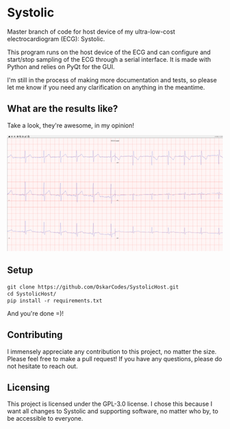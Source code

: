 # Systolic
Master branch of code for host device of my ultra-low-cost electrocardiogram (ECG): Systolic. 

This program runs on the host device of the ECG and can configure and start/stop sampling of the ECG through a serial interface. It is made with Python and relies on PyQt for the GUI.

I'm still in the process of making more documentation and tests, so please let me know if you need any clarification on anything in the meantime.

## What are the results like?
Take a look, they're awesome, in my opinion!

![ECG Sample was taken at 533 Hz](docs/images/ecg_sample_533hz.jpg)

## Setup
```shell
git clone https://github.com/OskarCodes/SystolicHost.git
cd SystolicHost/
pip install -r requirements.txt
```
And you're done =)!

## Contributing
I immensely appreciate any contribution to this project, no matter the size. Please feel free to make a pull request! If you have any questions, please do not hesitate to reach out.

## Licensing
This project is licensed under the GPL-3.0 license. I chose this because I want all changes to Systolic and supporting software, no matter who by, to be accessible to everyone. 
